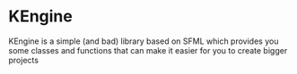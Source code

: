 # KEngine
KEngine is a simple (and bad) library based on SFML which provides you some classes and functions that can make it easier for you to create bigger projects
